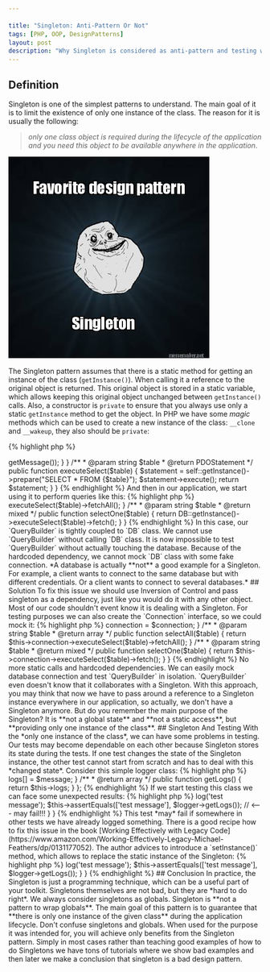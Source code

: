 ```yaml
---

title: "Singleton: Anti-Pattern Or Not"
tags: [PHP, OOP, DesignPatterns]
layout: post
description: "Why Singleton is considered as anti-pattern and testing with Singleton."
---
```


## Definition

Singleton is one of the simplest patterns to understand. The main goal of it is to limit the existence of only one instance of the class. The reason for it is usually the following: 

> *only one class object is required during the lifecycle of the application and you need this object to be available anywhere in the application*.

<p class="text-center image">
    <img src="/assets/images/posts/singleton/meme.jpg" alt="cgn-edit" class="">
</p>

The Singleton pattern assumes that there is a static method for getting an instance of the class (`getInstance()`). When calling it a reference to the original object is returned. This original object is stored in a static variable, which allows keeping this original object unchanged between `getInstance()` calls. Also, a constructor is `private` to ensure that you always use only a static `getInstance` method to get the object. In PHP we have some *magic* methods which can be used to create a new instance of the class: `__clone` and `__wakeup`, they also should be `private`:

{% highlight php %}
<?php

class Singleton
{
    protected $instance;

    private function __construct();
    private function __clone();
    private function __wakeup();

    public static function getInstance() 
    {
        if( is_null(self::$instance)) {
            self::$instance = new self;
        }

        return self::$instance;
    }
}
{% endhighlight %}

This pattern can be useful when we have some kind of a shared resource in our application: a classic example is a database connection. Different parts of the application might want to use this connection.

## Problems 

The problems with Singleton comes when we start using them as global instances. But the main problem is not with the globals, but how we use them. A *single instance* doesn't actually mean *globally accessible*. The common mistake is to always access to an instance of the singleton directly via its static `getInstance` method. 

Consider a classic Singleton example with a database connection:

{% highlight php %}
<?php

class DB 
{
    /**
     * @var PDO
     */
    protected static $connection;

    public static function getInstance(array $config = []) 
    {
        if(is_null(self::$connection)) {
            self::init($config);
        }    
        
        return self::$connection;
    }

    protected static function init($config)
    {
       try {
            self::$connection = new \PDO(
                $config['connection'] . ';dbname=' . $config['name'],
                $config['username'],
                $config['password'],
                $config['options'],
            );
            return self::$connection;
        }
        catch(PDOException $e) {
            die($e->getMessage());
        } 
    }

    /**
     * @param string $table
     * @return PDOStatement
     */
    public function executeSelect($table)
    {
        $statement = self::getInstance()->prepare("SELECT * FROM {$table}");

        $statement->execute();

        return $statement;
    }
}
{% endhighlight %}

And then in our application, we start using it to perform queries like this:

{% highlight php %}
<?php

class QueryBuilder 
{
    /**
     * @param string $table
     * @return array
     */
    public function selectAll($table)
    {
        return $this->executeSelect($table)->fetchAll(); 
    }

    /**
     * @param string $table
     * @return mixed
     */
    public function selectOne($table)
    {
         return DB::getInstance()->executeSelect($table)->fetch(); 
    }
}
{% endhighlight %}

In this case, our `QueryBuilder` is tightly coupled to `DB` class. We cannot use `QueryBuilder` without calling `DB` class. It is now impossible to test `QueryBuilder` without actually touching the database. Because of the hardcoded dependency, we cannot mock `DB` class with some fake connection.

*A database is actually **not** a good example for a Singleton. For example, a client wants to connect to the same database but with different credentials. Or a client wants to connect to several databases.*

## Solution

To fix this issue we should use Inversion of Control and pass singleton as a dependency, just like you would do it with any other object. Most of our code shouldn't event know it is dealing with a Singleton. For testing purposes we can also create the `Connection` interface, so we could mock it:

{% highlight php %}
<?php

interface Connection
{
    /**
     * @param string $table
     * @return PDOStatement
     */
    public function executeSelect($table);
}

class DB implements Connection 
{
    // ... 
}

{% endhighlight %}

The `QueryBuilder` should depend on the `Connection` interface. `QueryBuilder` completely depends on the database connection, so in our case, we can pass an instance of the database connection as a constructor dependency. 

{% highlight php %}
<?php

class QueryBuilder 
{

    /**
     * @var Connection
     */
    protected $connection;

    /**
     * @param Connection $connection
     */
    public function __construct(Connection $connection)
    {
        $this->connection = $connection;
    }

    /**
     * @param string $table
     * @return array
     */
    public function selectAll($table)
    {
        return  $this->connection->executeSelect($table)->fetchAll(); 
    }

    /**
     * @param string $table
     * @return mixed
     */
    public function selectOne($table)
    {
         return  $this->connection->executeSelect($table)->fetch(); 
    }
}
{% endhighlight %}

No more static calls and hardcoded dependencies. We can easily mock database connection and test `QueryBuilder` in isolation. `QueryBuilder` even doesn't know that it collaborates with a Singleton. With this approach, you may think that now we have to pass around a reference to a Singleton instance everywhere in our application, so actually, we don't have a Singleton anymore. But do you remember the main purpose of the Singleton? It is **not a global state** and **not a static access**, but **providing only one instance of the class**. 

## Singleton And Testing

With the *only one instance of the class*, we can have some problems in testing. Our tests may become dependable on each other because Singleton stores its state during the tests. If one test changes the state of the Singleton instance, the other test cannot start from scratch and has to deal with this *changed state*. Consider this simple logger class:

{% highlight php %}
<?php

class Logger
{
    protected static $instance = NULL;
    protected $logs = [];

    public static function getInstance() 
    {
        if(self::$instance === NULL) {
            self::$instance = new static();
        }

        return self::$instance;
    }

    /**
     * @param string $message
     */
    public function log($message) 
    {
        $this->logs[] = $message;
    }

    /**
     * @return array
     */
    public function getLogs() 
    {
        return $this->logs;
    }
};
{% endhighlight %}

If we start testing this class we can face some unexpected results:

{% highlight php %}
<?php

class LoggerTest extends TestCase
{
    /** @test **/
    public function it_stores_messages()
    {
        $logger = Logger::getInstance();
        $logger->log('test message');

        $this->assertEquals(['test message'], $logger->getLogs()); // <--- may fail!!!
    }
}
{% endhighlight %}

This test *may* fail if somewhere in other tests we have already logged something. There is a good recipe how to fix this issue in the book [Working Effectively with Legacy Code](https://www.amazon.com/Working-Effectively-Legacy-Michael-Feathers/dp/0131177052). The author advices to introduce a `setInstance()` method, which allows to replace the static instance of the Singleton: 

{% highlight php %}
<?php

class Logger
{
    protected static $instance = NULL;
    protected $logs = [];

    public static function setInstance(Logger $instance) 
    {
        self::$instance = $instance;
    }

    // ...
};
{% endhighlight %}

This allows us to mock the Singleton. Another option is when we need to *reset* the state, especially when testing the Singleton itself:

{% highlight php %}
<?php
class Logger
{
    protected static $instance = NULL;
    protected $logs = [];

    public static function reset() 
    {
        self::$instance = new static;
    }

    // ...
};
{% endhighlight %}

Method `reset()` simply overrides the current state of the Singleton, so we can start from scratch. Then in our tests, we can use `setUp` method to `reset` Singleton's state before each test:

{% highlight php %}
<?php

class LoggerTest extends TestCase
{
    protected function setUp()
    {
        Logger::reset();
        
        parent::setUp();
    }

    /** @test **/
    public function it_stores_messages()
    {
        $logger = Logger::getInstance();
        $logger->log('test message');

        $this->assertEquals(['test message'], $logger->getLogs()); 
    }
}
{% endhighlight %}

## Conclusion

In practice, the Singleton is just a programming technique, which can be a useful part of your toolkit. Singletons themselves are not bad, but they are *hard to do right*. We always consider singletons as globals. Singleton is **not a pattern to wrap globals**. The main goal of this pattern is to guarantee that **there is only one instance of the given class** during the application lifecycle. 

Don't confuse singletons and globals. When used for the purpose it was intended for, you will achieve only benefits from the Singleton pattern. Simply in most cases rather than teaching good examples of how to do Singletons we have tons of tutorials where we show bad examples and then later we make a conclusion that singleton is a bad design pattern. 